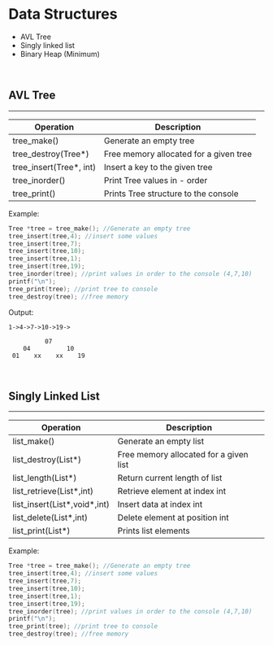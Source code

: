 # Data Structures
* AVL Tree
* Singly linked list
* Binary Heap (Minimum)

<br>

## AVL Tree
---
| Operation               | Description                             |
|-------------------------|-----------------------------------------|
| tree_make()             | Generate an empty tree                  |
| tree_destroy(Tree*)     |  Free memory allocated for a given tree |
| tree_insert(Tree*, int) | Insert a key to the given tree          |
| tree_inorder()          | Print Tree values in - order            |
| tree_print()            | Prints Tree structure to the console    |

Example:
~~~C
Tree *tree = tree_make(); //Generate an empty tree
tree_insert(tree,4); //insert some values
tree_insert(tree,7);
tree_insert(tree,10);
tree_insert(tree,1);
tree_insert(tree,19);
tree_inorder(tree); //print values in order to the console (4,7,10)
printf("\n");
tree_print(tree); //print tree to console
tree_destroy(tree); //free memory
~~~
Output:
~~~
1->4->7->10->19->

          07          
    04          10    
 01    xx    xx    19 
 ~~~

<br>

## Singly Linked List
---
| Operation                    | Description                             |
|------------------------------|-----------------------------------------|
| list_make()                  | Generate an empty list                  |
| list_destroy(List*)          |  Free memory allocated for a given list |
| list_length(List*)           | Return current length of list           |
| list_retrieve(List*,int)     | Retrieve element at index int           |
| list_insert(List*,void*,int) | Insert data at index int                |
| list_delete(List*,int)       | Delete element at position int          |
| list_print(List*)            | Prints list elements                    |

Example:
~~~C
Tree *tree = tree_make(); //Generate an empty tree
tree_insert(tree,4); //insert some values
tree_insert(tree,7);
tree_insert(tree,10);
tree_insert(tree,1);
tree_insert(tree,19);
tree_inorder(tree); //print values in order to the console (4,7,10)
printf("\n");
tree_print(tree); //print tree to console
tree_destroy(tree); //free memory